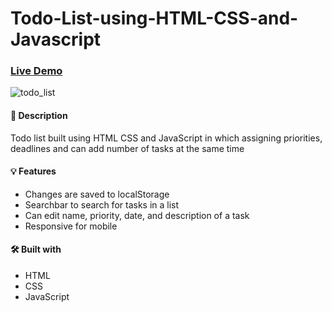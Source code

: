 # Todo-List-using-HTML-CSS-and-Javascript
 
### [Live Demo](https://github.com/Shravani-CV/Todo-List-using-HTML-CSS-and-Javascript/assets/145748032/7233facc-bc58-44e3-9659-c1c393cef045)

![todo_list](https://github.com/Shravani-CV/Todo-List-using-HTML-CSS-and-Javascript)

#### 📝 Description
Todo list built using HTML CSS and JavaScript in which assigning priorities, deadlines 
and can add number of tasks at the same time

#### 💡 Features
* Changes are saved to localStorage
* Searchbar to search for tasks in a list
* Can edit name, priority, date, and description of a task
* Responsive for mobile

#### 🛠️ Built with 
 * HTML
 * CSS
 * JavaScript

 
